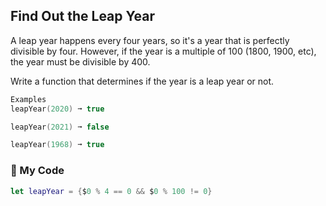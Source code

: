 ## Find Out the Leap Year

A leap year happens every four years, so it's a year that is perfectly divisible by four. However, if the year is a multiple of 100 (1800, 1900, etc), the year must be divisible by 400.

Write a function that determines if the year is a leap year or not.
```swift
Examples
leapYear(2020) ➞ true

leapYear(2021) ➞ false

leapYear(1968) ➞ true
```
### 📆 My Code
```swift
let leapYear = {$0 % 4 == 0 && $0 % 100 != 0}
```
